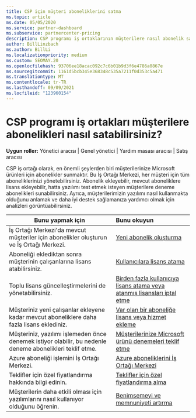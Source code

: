 ```yaml
---
title: CSP için müşteri aboneliklerini satma
ms.topic: article
ms.date: 05/05/2020
ms.service: partner-dashboard
ms.subservice: partnercenter-pricing
description: CSP programı iş ortaklarının müşterilere nasıl abonelik satıp bunları nasıl yöneteceklerini İş Ortağı Merkezi.
author: BillLinzbach
ms.author: BillLi
ms.localizationpriority: medium
ms.custom: SEOMAY.20
ms.openlocfilehash: 93706ee18acac092c7c6b01b9d3f6e4786a0867e
ms.sourcegitcommit: 1161d5bcb345e368348c535a7211f0d353c5a471
ms.translationtype: MT
ms.contentlocale: tr-TR
ms.lasthandoff: 09/09/2021
ms.locfileid: "123960154"
---
```

# <a name="how-csp-program-partners-can-sell-subscriptions-to-customers"></a>CSP programı iş ortakları müşterilere abonelikleri nasıl satabilirsiniz?

**Uygun roller:** Yönetici aracısı | Genel yönetici | Yardım masası aracısı | Satış aracısı

CSP iş ortağı olarak, en önemli şeylerden biri müşterilerinize Microsoft ürünleri için abonelikler sunmaktır. Bu İş Ortağı Merkezi, her müşteri için tüm aboneliklerinizi yönetebilirsiniz. Abonelik ekleyebilir, mevcut aboneliklere lisans ekleyebilir, hatta yazılımı test etmek isteyen müşterilere deneme abonelikleri sunabilirsiniz. Ayrıca, müşterilerimizin yazılımı nasıl kullanmakta olduğunu anlamak ve daha iyi destek sağlamanıza yardımcı olmak için analizleri görüntüabilirsiniz.

|**Bunu yapmak için**   |**Bunu okuyun**   |
|----------------------|:----------------------|
|İş Ortağı Merkezi'da mevcut müşteriler için abonelikler oluşturun ve İş Ortağı Merkezi.|[Yeni abonelik oluşturma](create-a-new-subscription.md)|
|Aboneliği eklediktan sonra müşterinin çalışanlarına lisans atabilirsiniz.  |[Kullanıcılara lisans atama](assign-licenses-to-users.md)|
|Toplu lisans güncelleştirmelerini de yönetabilirsiniz.   |[Birden fazla kullanıcıya lisans atama veya atanmış lisansları iptal etme](bulk-license-provisioning-for-multiple-users.md)|
|Müşteriniz yeni çalışanlar ekleyene kadar mevcut aboneliklere daha fazla lisans eklediniz.   |[Var olan bir aboneliğe lisans veya hizmet ekleme](add-licenses-or-services-to-an-existing-subscription.md)|
|Müşteriniz, yazılımı işlemeden önce denemek istiyor olabilir, bu nedenle deneme abonelikleri teklif etme.    |[Müşterilerinize Microsoft ürünü denemeleri teklif etme](offer-your-customers-trials-of-microsoft-products.md)|
|Azure aboneliği işlemini İş Ortağı Merkezi.   |[Azure aboneliklerini İş Ortağı Merkezi](assign-azure-subscriptions.md)|
|Teklifler için özel fiyatlandırma hakkında bilgi edinin.   |[Teklifler için özel fiyatlandırma alma](get-special-pricing-for-offers.md)|
|Müşterilerin daha etkili olması için yazılımlarını nasıl kullanıyor olduğunu öğrenin.   | [Benimsemeyi ve memnuniyeti artırma](increasing-adoption-and-satisfaction.md)   |
